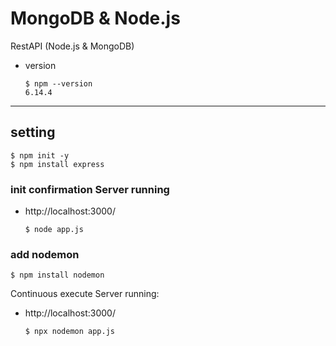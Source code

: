 # MongoDB & Node.js

RestAPI (Node.js &amp; MongoDB)

- version

  ```
  $ npm --version
  6.14.4
  ```

---

## setting

```
$ npm init -y
$ npm install express
```

### init confirmation Server running

- http://localhost:3000/

  ```
  $ node app.js
  ```

### add nodemon

```
$ npm install nodemon
```

Continuous execute Server running:

- http://localhost:3000/

  ```
  $ npx nodemon app.js
  ```
